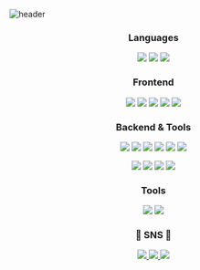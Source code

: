 ![header](https://capsule-render.vercel.app/api?type=waving&color=auto&height=300&section=header&text=Welcome&fontSize=90&animationfadeIn&fontAlignY=38&desc=Hyejin's%20GitHub%20Profile&descAlignY=51&descAlign=62)

<h3 align="center"> Languages </h3>
<p align="center"> 
  <img src="https://img.shields.io/badge/python-%233776AB?style=for-the-badge&logo=python&logoColor=white">
  <img src="https://img.shields.io/badge/java-%23007396?style=for-the-badge&logo=java&logoColor=white">
  <img src="https://img.shields.io/badge/javascript-%23F7DF1E?style=for-the-badge&logo=javascript&logoColor=black">
</p>

<h3 align="center"> Frontend </h3>
<p align="center">
  <img src="https://img.shields.io/badge/ajax-%230A0A0A?style=for-the-badge&logo=ajax&logoColor=white">
  <img src="https://img.shields.io/badge/bootstrap-%237952B3?style=for-the-badge&logo=bootstrap&logoColor=white">
  <img src="https://img.shields.io/badge/css3-%231572B6?style=for-the-badge&logo=css3&logoColor=white">
  <img src="https://img.shields.io/badge/html5-%23E34F26?style=for-the-badge&logo=html5&logoColor=white">
  <img src="https://img.shields.io/badge/jquery-%230769AD?style=for-the-badge&logo=jquery&logoColor=white">
</p>

<h3 align="center"> Backend & Tools </h3>
<p align="center">
  <img src="https://img.shields.io/badge/django-%23092E20?style=for-the-badge&logo=django&logoColor=white">
  <img src="https://img.shields.io/badge/jsp-%230E83CD?style=for-the-badge&logo=java&logoColor=white">
  <img src="https://img.shields.io/badge/spring-%236DB33F?style=for-the-badge&logo=spring&logoColor=white">
  <img src="https://img.shields.io/badge/spring%20boot-%236DB33F?style=for-the-badge&logo=springboot&logoColor=white">
  <img src="https://img.shields.io/badge/mysql-%234479A1?style=for-the-badge&logo=mysql&logoColor=white">
  <img src="https://img.shields.io/badge/oracle-%23F80000?style=for-the-badge&logo=oracle&logoColor=white">
</p>

<p align="center">
  <img src="https://img.shields.io/badge/java-%23ED8B00.svg?style=for-the-badge&logo=openjdk&logoColor=white">
  <img src="https://img.shields.io/badge/Eclipse-FE7A16.svg?style=for-the-badge&logo=Eclipse&logoColor=white">
  <img src="https://img.shields.io/badge/github-181717?style=for-the-badge&logo=github&logoColor=white">
  <img src="https://img.shields.io/badge/git-F05032?style=for-the-badge&logo=git&logoColor=white">
</p>

<h3 align="center"> Tools </h3>
<p align="center">
  <img src="https://img.shields.io/badge/git-%23F05032?style=for-the-badge&logo=git&logoColor=white">
  <img src="https://img.shields.io/badge/docker-%232496ED?style=for-the-badge&logo=docker&logoColor=white">
</p>

<h3 align="center"> 💌 SNS 💌 </h3>
<p align="center">
  <a href="https://velog.io/@hyejiining">
   <img src="https://img.shields.io/badge/velog-%2300C73C?style=for-the-badge&logo=velog&logoColor=white">
  </a>
 <a href="mailto:hyejiining@gmail.com">
  <img src="https://img.shields.io/badge/gmail-%23D14836?style=for-the-badge&logo=gmail&logoColor=white">
 </a>
  <a href="https://www.instagram.com/hyejiining/?igsh=MTZ5aXcxZzhwMGtzdQ%3D%3D&utm_source=qr">
   <img src="https://img.shields.io/badge/instagram-%23E4405F?style=for-the-badge&logo=instagram&logoColor=white">
  </a>
</p>
